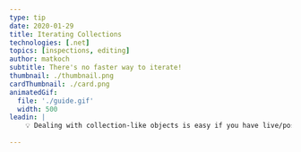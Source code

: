 ```yaml
---
type: tip
date: 2020-01-29
title: Iterating Collections
technologies: [.net]
topics: [inspections, editing]
author: matkoch
subtitle: There's no faster way to iterate!
thumbnail: ./thumbnail.png
cardThumbnail: ./card.png
animatedGif:
  file: './guide.gif'
  width: 500
leadin: |
    💡 Dealing with collection-like objects is easy if you have live/postfix #templates at your finger tips. Which one is your favorite? ⭐️
    
---
```

